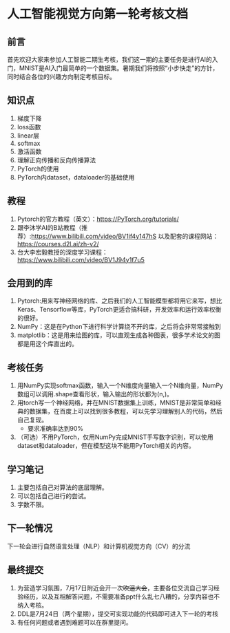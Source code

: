 # 人工智能视觉方向第一轮考核文档
## 前言
首先欢迎大家来参加人工智能二期生考核，我们这一期的主要任务是进行AI的入门，MNIST是AI入门最简单的一个数据集。暑期我们将按照“小步快走”的方针，同时结合各位的兴趣方向制定考核目标。
## 知识点
1. 梯度下降
2. loss函数
3. linear层
4. softmax
5. 激活函数
6. 理解正向传播和反向传播算法
7. PyTorch的使用
8. PyTorch内dataset，dataloader的基础使用
## 教程
1. Pytorch的官方教程（英文）：https://PyTorch.org/tutorials/
2. 跟李沐学AI的B站教程（推荐）:https://www.bilibili.com/video/BV1if4y147hS 以及配套的课程网站：https://courses.d2l.ai/zh-v2/
3. 台大李宏毅教授的深度学习课程：https://www.bilibili.com/video/BV1J94y1f7u5
## 会用到的库
1. Pytorch:用来写神经网络的库、之后我们的人工智能模型都将用它来写，想比Keras、Tensorflow等库，PyTorch更适合搞科研，开发效率和运行效率权衡的很好。
2. NumPy：这是在Python下进行科学计算绕不开的库，之后将会非常常接触到
3. matplotlib：这是用来绘图的库，可以直观生成各种图表，很多学术论文的图都是用这个库直出的。
## 考核任务
1. 用NumPy实现softmax函数，输入一个N维度向量输入一个N维向量，NumPy数组可以调用.shape查看形状，输入输出的形状都为(n,)。
2. 用torch写一个神经网络，并在MNIST数据集上训练，MNIST是非常简单和经典的数据集，在百度上可以找到很多教程，可以先学习理解别人的代码，然后自己复现。
   * 要求准确率达到90%
3. （可选）不用PyTorch，仅用NumPy完成MNIST手写数字识别，可以使用dataset和dataloader，但在模型这块不能用PyTorch相关的内容。
## 学习笔记
1. 主要包括自己对算法的底层理解。
2. 可以包括自己进行的尝试。
3. 字数不限。
## 下一轮情况
下一轮会进行自然语言处理（NLP）和计算机视觉方向（CV）的分流
## 最终提交
1. 为营造学习氛围，7月17日附近会开一次~~吹逼大会~~，主要各位交流自己学习经验经历，以及互相解答问题，不需要准备ppt什么乱七八糟的，分享内容也不纳入考核。
2. DDL是7月24日（两个星期），提交可实现功能的代码即可进入下一轮的考核
3. 有任何问题或者遇到难题可以在群里提问。
